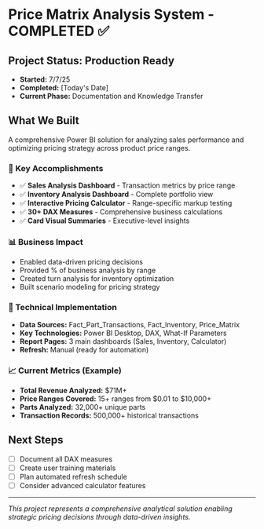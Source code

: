 # Price Matrix Analysis System - COMPLETED ✅

## Project Status: Production Ready
- **Started:** 7/7/25
- **Completed:** [Today's Date]
- **Current Phase:** Documentation and Knowledge Transfer

## What We Built
A comprehensive Power BI solution for analyzing sales performance and optimizing pricing strategy across product price ranges.

### 🎯 Key Accomplishments
- ✅ **Sales Analysis Dashboard** - Transaction metrics by price range
- ✅ **Inventory Analysis Dashboard** - Complete portfolio view 
- ✅ **Interactive Pricing Calculator** - Range-specific markup testing
- ✅ **30+ DAX Measures** - Comprehensive business calculations
- ✅ **Card Visual Summaries** - Executive-level insights

### 📊 Business Impact
- Enabled data-driven pricing decisions
- Provided % of business analysis by range
- Created turn analysis for inventory optimization
- Built scenario modeling for pricing strategy

### 🔧 Technical Implementation
- **Data Sources:** Fact_Part_Transactions, Fact_Inventory, Price_Matrix
- **Key Technologies:** Power BI Desktop, DAX, What-If Parameters
- **Report Pages:** 3 main dashboards (Sales, Inventory, Calculator)
- **Refresh:** Manual (ready for automation)

### 📈 Current Metrics (Example)
- **Total Revenue Analyzed:** $71M+
- **Price Ranges Covered:** 15+ ranges from $0.01 to $10,000+
- **Parts Analyzed:** 32,000+ unique parts
- **Transaction Records:** 500,000+ historical transactions

## Next Steps
- [ ] Document all DAX measures
- [ ] Create user training materials  
- [ ] Plan automated refresh schedule
- [ ] Consider advanced calculator features

---
*This project represents a comprehensive analytical solution enabling strategic pricing decisions through data-driven insights.*